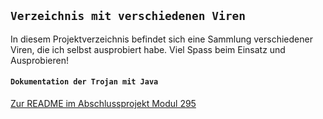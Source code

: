 ## `Verzeichnis mit verschiedenen Viren`

In diesem Projektverzeichnis befindet sich eine Sammlung verschiedener Viren, die ich selbst ausprobiert habe. Viel Spass beim Einsatz und Ausprobieren!

#### `Dokumentation der Trojan mit Java` 
[Zur README im Abschlussprojekt Modul 295](abschluss_projekt_modul_295/README.md)



